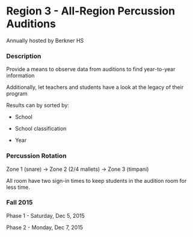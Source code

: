 # Region 3 - All-Region Percussion Auditions

Annually hosted by Berkner HS


### Description

Provide a means to observe data from auditions to find year-to-year information

Additionally, let teachers and students have a look at the legacy of their program

Results can by sorted by:

* School

* School classification

* Year


### Percussion Rotation

Zone 1 (snare) → Zone 2 (2/4 mallets) → Zone 3 (timpani)

All room have two sign-in times to keep students in the audition room for less time.


### Fall 2015

Phase 1 - Saturday, Dec 5, 2015

Phase 2 - Monday, Dec 7, 2015
